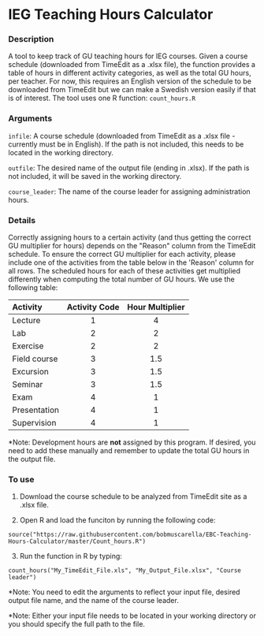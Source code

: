 # IEG Teaching Hours Calculator

### Description 
A tool to keep track of GU teaching hours for IEG courses.  Given a course schedule (downloaded from TimeEdit as a .xlsx file), the function provides a table of hours in different activity categories, as well as the total GU hours, per teacher.  For now, this requires an English version of the schedule to be downloaded from TimeEdit but we can make a Swedish version easily if that is of interest.  The tool uses one R function: `count_hours.R`

### Arguments
`infile`: A course schedule (downloaded from TimeEdit as a .xlsx file - currently must be in English).  If the path is not included, this needs to be located in the working directory.

`outfile`: The desired name of the output file (ending in .xlsx).  If the path is not included, it will be saved in the working directory.

`course_leader`: The name of the course leader for assigning administration hours.

### Details
Correctly assigning hours to a certain activity (and thus getting the correct GU multiplier for hours) depends on the "Reason" column from the TimeEdit schedule.  To ensure the correct GU multiplier for each activity, please include one of the activities from the table below in the 'Reason' column for all rows.  The scheduled hours for each of these activities get multiplied differently when computing the total number of GU hours.  We use the following table:

| Activity | Activity Code | Hour Multiplier | 
|:----------|:-------------:|:------------:|
| Lecture |  1 | 4 |
| Lab | 2 | 2 |
| Exercise | 2 | 2 |
| Field course | 3 | 1.5 |
| Excursion | 3 | 1.5 |
| Seminar | 3 | 1.5 |
| Exam | 4 | 1 |
| Presentation | 4 | 1 |
| Supervision | 4 | 1 |

*Note: Development hours are **not** assigned by this program. If desired, you need to add these manually and remember to update the total GU hours in the output file.

### To use
1. Download the course schedule to be analyzed from TimeEdit site as a .xlsx file.

2. Open R and load the funciton by running the following code:
```{R}
source("https://raw.githubusercontent.com/bobmuscarella/EBC-Teaching-Hours-Calculator/master/Count_hours.R")
```
3. Run the function in R by typing:
```{R}
count_hours("My_TimeEdit_File.xls", "My_Output_File.xlsx", "Course leader")
```
*Note: You need to edit the arguments to reflect your input file, desired output file name, and the name of the course leader.

*Note: Either your input file needs to be located in your working directory or you should specify the full path to the file.
